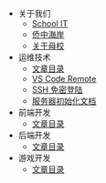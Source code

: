 * 关于我们
    * [School IT](README.md)
    * [侨中海岸](about_us/about_qzha.md)
    * [关于母校](about_us/about_qz.md)
* 运维技术
    * [文章目录](dev_ops/README.md)
    * [VS Code Remote](dev_ops/vscode_remote.md)
    * [SSH 免密登陆](dev_ops/ssh_config.md)
    * [服务器初始化文档](dev_ops/serverConfig.md)
* 前端开发
    * [文章目录](frontend/README.md)
* 后端开发
    * [文章目录](backend/README.md)
* 游戏开发
    * [文章目录](game/README.md)
